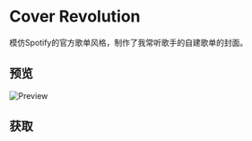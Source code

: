 # Cover Revolution

模仿Spotify的官方歌单风格，制作了我常听歌手的自建歌单的封面。

## 预览

![Preview](https://user-images.githubusercontent.com/95170151/179396974-4477a5bf-8aa4-423e-a2e7-905b8fa57232.png)

## 获取
